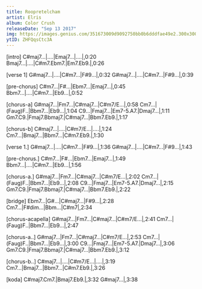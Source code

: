 ```yaml
---
title: Roopretelcham
artist: Elris
album: Color Crush
releaseDate: "Sep 13 2017"
img: https://images.genius.com/351673009d9092750bb0b6dddfae49e2.300x300x1.png
ytID: ZHFQqsCtc3A
---
```


[intro]
C#maj7...|....|Emaj7...|....|,0:20
Bmaj7...|....|C#m7.Ebm7.|Em7.Eb9.|,0:26

[verse 1]
G#maj7...|....|C#m7...|F#9...|,0:32
G#maj7...|....|C#m7...|F#9...|,0:39

[pre-chorus] 
C#m7...|F#...|Ebm7...|Emaj7...|,0:45
Bbm7...|....|C#m7...|Eb9...|,0:52

[chorus-a]
G#maj7...|Fm7...|C#maj7...|C#m7/E...|,0:58
Cm7...|(Faug)F..|Bbm7...|Eb9...|,1:04
C9...|Fmaj7...|Em7-5.A7.|Dmaj7...|,1:11
Gm7.C9.|Fmaj7.Bbmaj7.|C#maj7...|Bbm7.Eb9.|,1:17

[chorus-b]
C#maj7...|....|C#m7/E...|....|,1:24
Cm7...|Bmaj7...|Bbm7...|C#m7.Eb9.|,1:30

[verse 1.]
G#maj7...|....|C#m7...|F#9...|,1:36
G#maj7...|....|C#m7...|F#9...|,1:43

[pre-chorus.] 
C#m7...|F#...|Ebm7...|Emaj7...|,1:49
Bbm7...|....|C#m7...|Eb9...|,1:56

[chorus-a.]
G#maj7...|Fm7...|C#maj7...|C#m7/E...|,2:02
Cm7...|(Faug)F..|Bbm7...|Eb9...|,2:08
C9...|Fmaj7...|Em7-5.A7.|Dmaj7...|,2:15
Gm7.C9.|Fmaj7.Bbmaj7.|C#maj7...|Bbm7.Eb9.|,2:22

[bridge]
Ebm7...|G#...|C#maj7...|F#9...|,2:28
Cm7...|F#dim...|Bbm...|C#m7|,2:34

[chorus-acapella]
G#maj7...|Fm7...|C#maj7...|C#m7/E...|,2:41
Cm7...|(Faug)F..|Bbm7...|Eb9...|,2:47

[chorus-a..]
G#maj7...|Fm7...|C#maj7...|C#m7/E...|,2:53
Cm7...|(Faug)F..|Bbm7...|Eb9...|,3:00
C9...|Fmaj7...|Em7-5.A7.|Dmaj7...|,3:06
Gm7.C9.|Fmaj7.Bbmaj7.|C#maj7...|Bbm7.Eb9.|,3:12

[chorus-b..]
C#maj7...|....|C#m7/E...|....|,3:19
Cm7...|Bmaj7...|Bbm7...|C#m7.Eb9.|,3:26

[koda]
C#maj7.Cm7.|Bmaj7.Eb9.|,3:32
G#maj7...|,3:38
